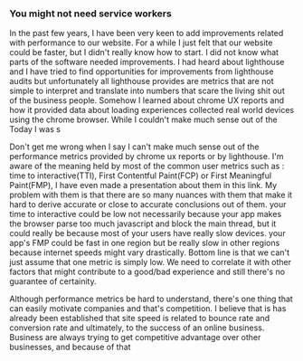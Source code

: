 ### You might not need service workers

In the past few years, I have been very keen to add improvements related with performance to our website. For a while I just felt that our website could be
faster, but I didn't really know how to start. I did not know what parts of the software needed improvements. I had heard about
lighthouse and 
I have tried to find opportunities for improvements from lighthouse audits but unfortunately all lighthouse provides are metrics
that are not simple to interpret and translate into numbers that scare the living shit out of the business people.
Somehow I learned about chrome UX reports and how it provided data about loading experiences collected real world devices
using the chrome browser. While I couldn't make much sense out of the 
Today I was s

Don't get me wrong when I say I can't make much sense out of the performance metrics provided by chrome ux reports or 
by lighthouse. I'm aware of the meaning held by most of the common user metrics such as : time to interactive(TTI), First 
Contentful Paint(FCP) or First Meaningful Paint(FMP), I have even made a presentation about them in this link. 
My problem with them is that there are so many nuances with them that make it hard to derive accurate or close to accurate
conclusions out of them. your time to interactive could be low not necessarily because your app makes the browser parse too much
javascript  and block the main thread, but it could really be because most of your users have really slow devices. your app's FMP 
could be fast in one region but be really slow in other regions because internet speeds might vary drastically. Bottom
line is that we can't just assume that one metric is simply low. We need to correlate it with other factors that might contribute to 
a good/bad experience and still there's no guarantee of certainity.

Although performance metrics be hard to understand, there's one thing that can easily motivate companies and that's competition.
I believe that is has already been established that site speed is related to bounce rate and conversion rate and ultimately, 
to the success of an online business. Business are always trying to get competitive advantage over other businesses, and because of that 
